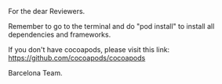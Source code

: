 For the dear Reviewers.

Remember to go to the terminal and do "pod install" to install all dependencies and frameworks.

If you don't have cocoapods, please visit this link: https://github.com/cocoapods/cocoapods

Barcelona Team.
